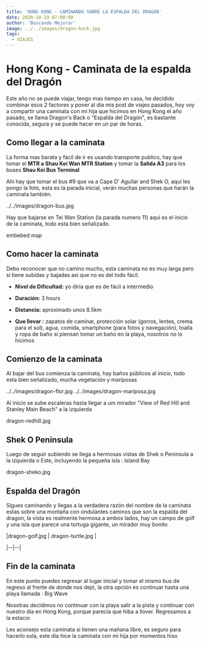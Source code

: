 ```yaml
---
title: 'HONG KONG - CAMINANDO SOBRE LA ESPALDA DEL DRAGON'
date: 2020-10-19 07:00:00
author: 'Buscando Mejorar'
image: ../../images/dragon-back.jpg
tags:
  - VIAJES
---
```


# Hong Kong - Caminata de la espalda del Dragón

Este año no se puede viajar, tengo mas tiempo en casa, he decidido combinar esos 2 factores y poner al día mis post de viajes pasados, hoy voy a compartir una caminata con mi hija que hicimos en Hong Kong el año pasado, se llama Dragon's Back o "Espalda del Dragón", es bastante conocida, segura y se puede hacer en un par de horas.

## Como llegar a la caminata

La forma mas barata y fácil de ir es usando transporte publico, hay que tomar el **MTR a Shau Kei Wan MTR Station** y tomar la **Salida A3** para los buses **Shau Kei Bus Terminal**

Ahi hay que tomar el bus #9 que va a Cape D' Aguilar and Shek O, aquí les pongo la foto, esta es la parada inicial, verán muchas personas que harán la caminata también.

../../images/dragon-bus.jpg

Hay que bajarse en Tei Wan Station (la parada numero 11) aquí es el inicio de la caminata, todo esta bien señalizado.

embebed map

## Como hacer la caminata

Debo reconocer que no camino mucho, esta caminata no es muy larga pero si tiene subidas y bajadas así que no es del todo fácil.

- **Nivel de Dificultad:** yo diria que es de fácil a intermedio

- **Duración:** 3 hours

- **Distancia:** aproximado unos 8.5km

- **Que llevar :** zapatos de caminar, protección solar (gorros, lentes, crema para el sol), agua, comida, smartphone (para fotos y navegación), toalla y ropa de baño si piensan tomar un baño en la playa, nosotros no lo hicimos

## Comienzo de la caminata

Al bajar del bus comienza la caminata, hay baños públicos al inicio, todo esta bien señalizado, mucha vegetación y mariposas



../../images/dragon-flor.jpg
../../images/dragon-mariposa.jpg


Al inicio se sube escaleras hasta llegar a um mirador "View of Red Hill and Stanley Main Beach" a la izquierda

dragon-redhill.jpg

## Shek O Peninsula

Luego de seguir subiendo se llega a hermosas vistas de Shek o Peninsula a la izquierda o Este, incluyendo la pequeña isla : Island Bay

dragon-sheko.jpg

## Espalda del Dragón

Sigues caminando y llegas a la verdadera razón del nombre de la caminata estas sobre una montaña con ondulantes caminos que son la espalda del dragon, la vista es realmente hermosa a ambos lados, hay un campo de golf y una isla que parece una tortuga gigante, un mirador muy bonito

|dragon-golf.jpg | dragon-turtle.jpg |

|--|--|

## Fin de la caminata

En este punto puedes regresar al lugar inicial y tomar el mismo bus de regreso al frente de donde nos dejó, la otra opción es continuar hasta una playa llamada : Big Wave

Nosotras decidimos no continuar con la playa salir a la pista y continuar con nuestro día en Hong Kong, porque parecía que hiba a llover. Regresamos a la estacio

Les aconsejo esta caminata si tienen una mañana libre, es seguro para hacerlo sola, este día hice la caminata con mi hija por momentos hiso
